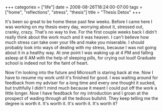 +++
categories = ["life"]
date = 2008-08-26T18:24:00-07:00
tags = ["home", "reflections", "stress", "thesis"]
title = "Thesis Detox"
+++

It's been so great to be home these past few weeks. Before I came here I was working on my thesis every day, worrying about it, stressed out, cranky, crazy. That's no way to live. For the first couple weeks back I didn't really think about the work much and it was heaven. I can't believe how much stress can take over your life and make you miserable. I should probably look into ways of dealing with my stress, because I was not going about it in a healthy way. At one point I was waking up at 4 PM and falling asleep at 6 AM with the help of sleeping pills, for crying out loud! Graduate school is indeed not for the faint of heart.

Now I'm looking into the future and Microsoft is staring back at me. Now I have to resume my work until it's finished for good. I was waiting around for feedback from my adviser for a long time and every one thought it sucked, but truthfully I didn't mind much because it meant I could put off the work a little longer. Now I have feedback for my introduction and I groan at the prospect of wading through all the tedious bullshit. They keep telling me the degree is worth it. It's worth it. It's worth it. It's worth it?
